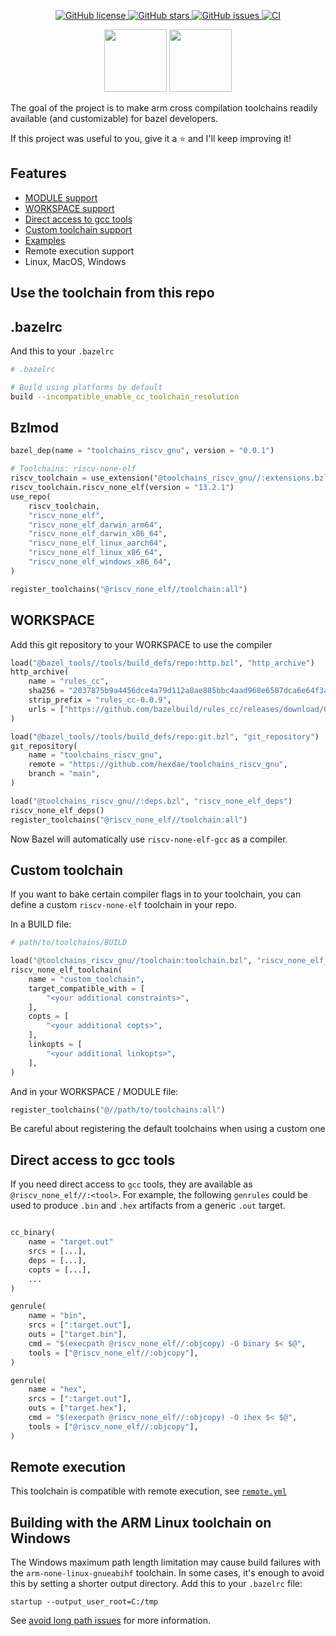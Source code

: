 <p align="center">

<a href="https://github.com/hexdae/toolchains_riscv_gnu/blob/main/LICENSE">
    <img alt="GitHub license" src="https://img.shields.io/github/license/hexdae/toolchains_riscv_gnu?color=success">
</a>

<a href="https://github.com/hexdae/toolchains_riscv_gnu/stargazers">
    <img alt="GitHub stars" src="https://img.shields.io/github/stars/hexdae/toolchains_riscv_gnu?color=success">
</a>

<a href="https://github.com/hexdae/toolchains_riscv_gnu/issues">
    <img alt="GitHub issues" src="https://img.shields.io/github/issues/hexdae/toolchains_riscv_gnu">
</a>

<a href="https://github.com/hexdae/toolchains_riscv_gnu/actions">
    <img alt="CI" src="https://github.com/hexdae/toolchains_riscv_gnu/actions/workflows/ci.yml/badge.svg">
</a>

</p>

<p align="center">

<img src="https://upload.wikimedia.org/wikipedia/en/thumb/7/7d/Bazel_logo.svg/1024px-Bazel_logo.svg.png?20170728105517" height="100px"/>

<img src="https://riscv.org/wp-content/uploads/2020/06/riscv-color.svg" height="100px">

</p>

The goal of the project is to make arm cross compilation toolchains readily
available (and customizable) for bazel developers.

If this project was useful to you, give it a ⭐️ and I'll keep improving it!

## Features

- [MODULE support](#bzlmod)
- [WORKSPACE support](#workspace)
- [Direct access to gcc tools](#direct-access-to-gcc-tools)
- [Custom toolchain support](#custom-toolchain)
- [Examples](./examples)
- Remote execution support
- Linux, MacOS, Windows

## Use the toolchain from this repo

## .bazelrc

And this to your `.bazelrc`

```bash
# .bazelrc

# Build using platforms by default
build --incompatible_enable_cc_toolchain_resolution
```

## Bzlmod

```python
bazel_dep(name = "toolchains_riscv_gnu", version = "0.0.1")

# Toolchains: riscv-none-elf
riscv_toolchain = use_extension("@toolchains_riscv_gnu//:extensions.bzl", "riscv_toolchain")
riscv_toolchain.riscv_none_elf(version = "13.2.1")
use_repo(
    riscv_toolchain,
    "riscv_none_elf",
    "riscv_none_elf_darwin_arm64",
    "riscv_none_elf_darwin_x86_64",
    "riscv_none_elf_linux_aarch64",
    "riscv_none_elf_linux_x86_64",
    "riscv_none_elf_windows_x86_64",
)

register_toolchains("@riscv_none_elf//toolchain:all")
```

## WORKSPACE

Add this git repository to your WORKSPACE to use the compiler

```python
load("@bazel_tools//tools/build_defs/repo:http.bzl", "http_archive")
http_archive(
    name = "rules_cc",
    sha256 = "2037875b9a4456dce4a79d112a8ae885bbc4aad968e6587dca6e64f3a0900cdf",
    strip_prefix = "rules_cc-0.0.9",
    urls = ["https://github.com/bazelbuild/rules_cc/releases/download/0.0.9/rules_cc-0.0.9.tar.gz"],
)

load("@bazel_tools//tools/build_defs/repo:git.bzl", "git_repository")
git_repository(
    name = "toolchains_riscv_gnu",
    remote = "https://github.com/hexdae/toolchains_riscv_gnu",
    branch = "main",
)

load("@toolchains_riscv_gnu//:deps.bzl", "riscv_none_elf_deps")
riscv_none_elf_deps()
register_toolchains("@riscv_none_elf//toolchain:all")
```

Now Bazel will automatically use `riscv-none-elf-gcc` as a compiler.

## Custom toolchain

If you want to bake certain compiler flags in to your toolchain, you can define a custom `riscv-none-elf` toolchain in your repo.

In a BUILD file:

```python
# path/to/toolchains/BUILD

load("@toolchains_riscv_gnu//toolchain:toolchain.bzl", "riscv_none_elf_toolchain")
riscv_none_elf_toolchain(
    name = "custom_toolchain",
    target_compatible_with = [
        "<your additional constraints>",
    ],
    copts = [
        "<your additional copts>",
    ],
    linkopts = [
        "<your additional linkopts>",
    ],
)
```

And in your WORKSPACE / MODULE file:

```python
register_toolchains("@//path/to/toolchains:all")
```

Be careful about registering the default toolchains when using a custom one

## Direct access to gcc tools

If you need direct access to `gcc` tools, they are available as `@riscv_none_elf//:<tool>`. For example, the following `genrules` could be used to produce `.bin` and `.hex` artifacts from a generic `.out` target.

```python

cc_binary(
    name = "target.out"
    srcs = [...],
    deps = [...],
    copts = [...],
    ...
)

genrule(
    name = "bin",
    srcs = [":target.out"],
    outs = ["target.bin"],
    cmd = "$(execpath @riscv_none_elf//:objcopy) -O binary $< $@",
    tools = ["@riscv_none_elf//:objcopy"],
)

genrule(
    name = "hex",
    srcs = [":target.out"],
    outs = ["target.hex"],
    cmd = "$(execpath @riscv_none_elf//:objcopy) -O ihex $< $@",
    tools = ["@riscv_none_elf//:objcopy"],
)
```

## Remote execution

This toolchain is compatible with remote execution, see [`remote.yml`](.github/workflows/remote.yml)

## Building with the ARM Linux toolchain on Windows

The Windows maximum path length limitation may cause build failures with the
`arm-none-linux-gnueabihf` toolchain. In some cases, it's enough to avoid this
by setting a shorter output directory. Add this to your `.bazelrc` file:

```
startup --output_user_root=C:/tmp
```

See [avoid long path issues][1] for more information.

[1]: https://bazel.build/configure/windows#long-path-issues

